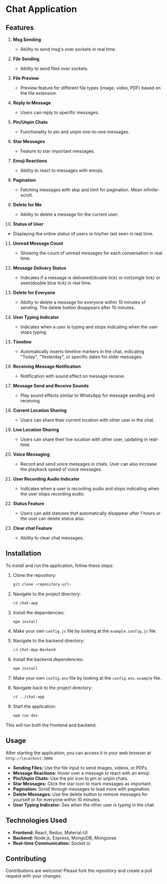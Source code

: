 # Chat Application

## Features

1. **Msg Sending**

   - Ability to send msg's over sockets in real time.

2. **File Sending**

   - Ability to send files over sockets.

3. **File Preview**

   - Preview feature for different file types (image, video, PDF) based on the file extension.

4. **Reply to Message**

   - Users can reply to specific messages.

5. **Pin/Unpin Chats**

   - Functionality to pin and unpin one-to-one messages.

6. **Star Messages**

   - Feature to star important messages.

7. **Emoji Reactions**

   - Ability to react to messages with emojis.

8. **Pagination**

   - Fetching messages with skip and limit for pagination. Mean infinite-scroll.

9. **Delete for Me**

   - Ability to delete a message for the current user.

10. **Status of User**

   - Displaying the online status of users or his/her last seen in real time.

11. **Unread Message Count**

    - Showing the count of unread messages for each conversation in real time.

12. **Message Delivery Status**

    - Indicates if a message is delivered(double tick) or not(single tick) or seen(double blue tick) in real time.

13. **Delete for Everyone**

    - Ability to delete a message for everyone within 10 minutes of sending. The delete button disappears after 10 minutes.

14. **User Typing Indicator**

    - Indicates when a user is typing and stops indicating when the user stops typing.

15. **Timeline**

    - Automatically inserts timeline markers in the chat, indicating "Today", "Yesterday", or specific dates for older messages.

16. **Receiving Message Notification**

    - Notification with sound effect on message receive.

17. **Message Send and Receive Sounds**

    - Play sound effects similar to WhatsApp for message sending and receiving.

18. **Current Location Sharing**

    - Users can share their current location with other user in the chat.

19. **Live Location Sharing**
    - Users can share their live location with other user, updating in real-time.

19. **Voice Messaging**
    - Record and send voice messages in chats. User can also increase the playback speed of voice messages.
   
20. **User Recording Audio Indicator**

    - Indicates when a user is recording audio and stops indicating when the user stops recording audio.

21. **Status Feature**

    - Users can add statuses that automatically disappear after 1 hours or the user can delete status also.

21. **Clear chat Feature**

    - Ability to clear chat messages.


## Installation

To install and run the application, follow these steps:

1. Clone the repository:
   ```sh
   git clone <repository-url>
   ```
2. Navigate to the project directory:
   ```sh
   cd chat-app
   ```
3. Install the dependencies:
   ```sh
   npm install
   ```
4. Make your own `config.js` file by looking at the `example.config.js` file.

5. Navigate to the backend directory:
   ```sh
   cd Chat-App-Backend
   ```
6. Install the backend dependencies:
   ```sh
   npm install
   ```
7. Make your own `config.env` file by looking at the `config.env.example` file.

8. Navigate back to the project directory:
   ```sh
   cd ../chat-app
   ```
9. Start the application:
   ```sh
   npm run dev
   ```

This will run both the frontend and backend.

## Usage

After starting the application, you can access it in your web browser at `http://localhost:3000`.

- **Sending Files:** Use the file input to send images, videos, or PDFs.
- **Message Reactions:** Hover over a message to react with an emoji.
- **Pin/Unpin Chats:** Use the pin icon to pin or unpin chats.
- **Star Messages:** Click the star icon to mark messages as important.
- **Pagination:** Scroll through messages to load more with pagination.
- **Delete Messages:** Use the delete button to remove messages for yourself or for everyone within 10 minutes.
- **User Typing Indicator:** See when the other user is typing in the chat.

## Technologies Used

- **Frontend:** React, Redux, Material-UI
- **Backend:** Node.js, Express, MongoDB, Mongoose
- **Real-time Communication:** Socket.io

## Contributing

Contributions are welcome! Please fork the repository and create a pull request with your changes.
